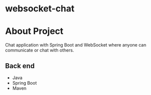 # websocket-chat

# About Project

Chat application with Spring Boot and WebSocket where anyone can communicate or chat with others.

## Back end
- Java
- Spring Boot
- Maven